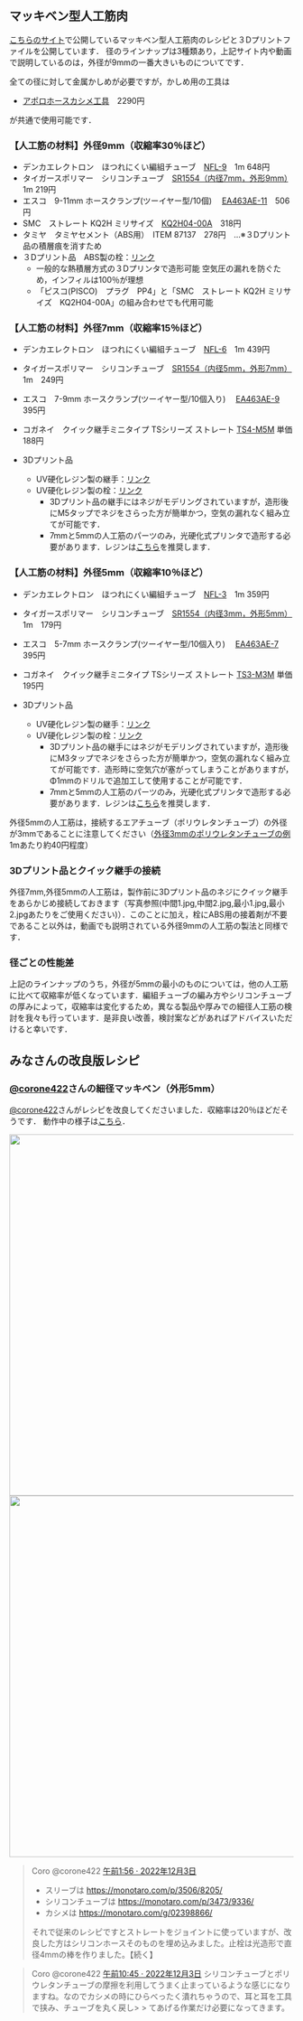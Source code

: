 ## マッキベン型人工筋肉　

[こちらのサイト](https://ishikawa-lab.sakura.ne.jp/yoichi/muscle_recipe)で公開しているマッキベン型人工筋肉のレシピと３Dプリントファイルを公開しています．
径のラインナップは3種類あり，上記サイト内や動画で説明しているのは，外径が9mmの一番大きいものについてです．

全ての径に対して金属かしめが必要ですが，かしめ用の工具は
- [アポロホースカシメ工具](https://www.monotaro.com/p/8848/9344/)　2290円

が共通で使用可能です．

### 【人工筋の材料】外径9mm（収縮率30％ほど）

- デンカエレクトロン　ほつれにくい編組チューブ　[NFL-9](https://www.monotaro.com/p/3506/8223/)　1m 648円
- タイガースポリマー　シリコンチューブ　[SR1554（内径7mm，外形9mm）](https://www.monotaro.com/p/3278/8603/)　1m 219円
- エスコ　9-11mm ホースクランプ(ツーイヤー型/10個)　 [EA463AE-11](https://www.monotaro.com/p/4993/6617/)　506円
- SMC　ストレート KQ2H ミリサイズ　[KQ2H04-00A](https://www.monotaro.com/p/4138/4786/)　318円
- タミヤ　タミヤセメント（ABS用）　ITEM 87137　278円　…※３Dプリント品の積層痕を消すため
- ３Dプリント品　ABS製の栓：[リンク](https://github.com/Yoichi-Masuda/Art_muscles/blob/master/air_stopper.stl)
    - 一般的な熱積層方式の３Dプリンタで造形可能
    空気圧の漏れを防ぐため，インフィルは100％が理想
    - 「ピスコ(PISCO)　プラグ　PP4」と「SMC　ストレート KQ2H ミリサイズ　KQ2H04-00A」の組み合わせでも代用可能

### 【人工筋の材料】外径7mm（収縮率15％ほど）

- デンカエレクトロン　ほつれにくい編組チューブ　[NFL-6](https://www.monotaro.com/p/3506/8187/)　1m 439円
- タイガースポリマー　シリコンチューブ　[SR1554（内径5mm，外形7mm）](https://www.monotaro.com/p/3278/8402/) 1m　249円
- エスコ　7-9mm ホースクランプ(ツーイヤー型/10個入り)　 [EA463AE-9](https://www.monotaro.com/p/4993/6748/)　395円 
- コガネイ　クイック継手ミニタイプ TSシリーズ ストレート [TS4-M5M](https://jp.misumi-ec.com/vona2/detail/221000065534/?PNSearch=TS4-M5M&HissuCode=TS4-M5M&searchFlow=suggest2products&Keyword=TS4-M5M&list=SuggestPreview) 単価188円

- 3Dプリント品
    - UV硬化レジン製の継手：[リンク](https://github.com/Yoichi-Masuda/open_artificial_muscles/blob/master/thin_muscle/coupler_M5.stl)
    - UV硬化レジン製の栓：[リンク](https://github.com/Yoichi-Masuda/open_artificial_muscles/blob/master/thin_muscle/cap_M5.stl)
        - 3Dプリント品の継手にはネジがモデリングされていますが，造形後にM5タップでネジをさらった方が簡単かつ，空気の漏れなく組み立てが可能です．
        - 7mmと5mmの人工筋のパーツのみ，光硬化式プリンタで造形する必要があります．レジンは[こちら](https://www.amazon.co.jp/dp/B09H2XZTSK)を推奨します．


### 【人工筋の材料】外径5mm（収縮率10％ほど）

- デンカエレクトロン　ほつれにくい編組チューブ　[NFL-3](https://www.monotaro.com/p/3506/8144/)　1m 359円
- タイガースポリマー　シリコンチューブ　[SR1554（内径3mm，外形5mm）](https://www.monotaro.com/p/3278/8244/) 1m　179円
- エスコ　5-7mm ホースクランプ(ツーイヤー型/10個入り)　 [EA463AE-7](https://www.monotaro.com/p/4993/6732/)　395円 
- コガネイ　クイック継手ミニタイプ TSシリーズ ストレート [TS3-M3M](https://jp.misumi-ec.com/vona2/detail/221000065534/?PNSearch=TS3-M3M&HissuCode=TS3-M3M&searchFlow=suggest2products&Keyword=TS3-M3M&list=SuggestPreview) 単価195円

- 3Dプリント品
    - UV硬化レジン製の継手：[リンク](https://github.com/Yoichi-Masuda/open_artificial_muscles/blob/master/thin_muscle/coupler_M3.stl)
    - UV硬化レジン製の栓：[リンク](https://github.com/Yoichi-Masuda/open_artificial_muscles/blob/master/thin_muscle/cap_M3.stl)
        - 3Dプリント品の継手にはネジがモデリングされていますが，造形後にM3タップでネジをさらった方が簡単かつ，空気の漏れなく組み立てが可能です．造形時に空気穴が塞がってしまうことがありますが，Φ1mmのドリルで追加工して使用することが可能です．
        - 7mmと5mmの人工筋のパーツのみ，光硬化式プリンタで造形する必要があります．レジンは[こちら](https://www.amazon.co.jp/dp/B09H2XZTSK)を推奨します．

外径5mmの人工筋は，接続するエアチューブ（ポリウレタンチューブ）の外径が3mmであることに注意してください（[外径3mmのポリウレタンチューブの例](https://www.monotaro.com/p/5815/5517/) 1mあたり約40円程度）

### 3Dプリント品とクイック継手の接続

外径7mm,外径5mmの人工筋は，製作前に3Dプリント品のネジにクイック継手をあらかじめ接続しておきます（写真参照(中間1.jpg,中間2.jpg,最小1.jpg,最小2.jpgあたりをご使用ください)）．このことに加え，栓にABS用の接着剤が不要であること以外は，動画でも説明されている外径9mmの人工筋の製法と同様です．

### 径ごとの性能差

上記のラインナップのうち，外径が5mmの最小のものについては，他の人工筋に比べて収縮率が低くなっています．編組チューブの編み方やシリコンチューブの厚みによって，収縮率は変化するため，異なる製品や厚みでの細径人工筋の検討を我々も行っています．是非良い改善，検討案などがあればアドバイスいただけると幸いです．

## みなさんの改良版レシピ
### [@corone422](https://twitter.com/corone422/status/1598710760959782912?s=20&t=0VL1ZC6_-5MBRaOd5uCATQ)さんの細径マッキベン（外形5mm）
[@corone422](https://twitter.com/corone422/status/1598710760959782912?s=20&t=0VL1ZC6_-5MBRaOd5uCATQ)さんがレシピを改良してくださいました．収縮率は20％ほどだそうです．
動作中の様子は[こちら](https://twitter.com/corone422/status/1587334103325880320?s=20&t=0VL1ZC6_-5MBRaOd5uCATQ)．

<img src="https://user-images.githubusercontent.com/98135132/205417713-2e496da9-1768-4219-a373-cf938346c8f0.png" width="640px">
<img src="https://user-images.githubusercontent.com/98135132/205418053-0f69b856-b75e-481e-9a24-5adf3a202efd.png" width="640px">

> Coro @corone422 [午前1:56 · 2022年12月3日](https://twitter.com/corone422/status/1598722900210900992?s=20&t=0VL1ZC6_-5MBRaOd5uCATQ)
> - スリーブは https://monotaro.com/p/3506/8205/
> - シリコンチューブは https://monotaro.com/p/3473/9336/
> - カシメは https://monotaro.com/g/02398866/
> 
> それで従来のレシピですとストレートをジョイントに使っていますが、改良した方はシリコンホースそのものを埋め込みました。止栓は光造形で直径4mmの棒を作りました。【続く】

> Coro @corone422 [午前10:45 · 2022年12月3日](https://twitter.com/corone422/status/1598855958742306816?s=20&t=0VL1ZC6_-5MBRaOd5uCATQ)
> シリコンチューブとポリウレタンチューブの摩擦を利用してうまく止まっているような感じになりますね。なのでカシメの時にひらべったく潰れちゃうので、耳と耳を工具で挟み、チューブを丸く戻し> > てあげる作業だけ必要になってきます。
